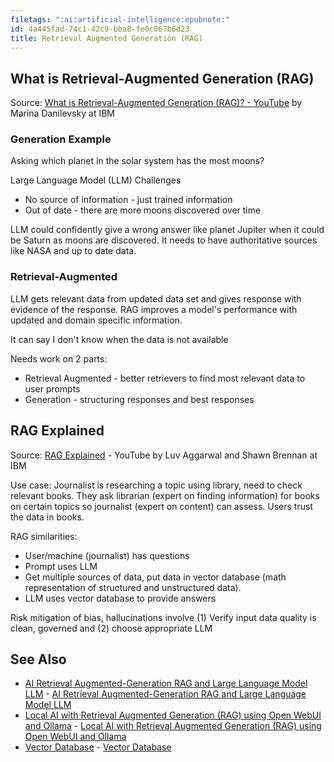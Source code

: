 ```yaml
---
filetags: ":ai:artificial-intelligence:epubnote:"
id: 4a445fad-74c1-42c9-bba8-fe0c067b6d23
title: Retrieval Augmented Generation (RAG)
---
```


## What is Retrieval-Augmented Generation (RAG)

Source: [What is Retrieval-Augmented Generation (RAG)? -
YouTube](https://www.youtube.com/watch?v=T-D1OfcDW1M&t=27s) by Marina
Danilevsky at IBM

### Generation Example

Asking which planet in the solar system has the most moons?

Large Language Model (LLM) Challenges

- No source of information - just trained information
- Out of date - there are more moons discovered over time

LLM could confidently give a wrong answer like planet Jupiter when it
could be Saturn as moons are discovered. It needs to have authoritative
sources like NASA and up to date data.

### Retrieval-Augmented

LLM gets relevant data from updated data set and gives response with
evidence of the response. RAG improves a model's performance with
updated and domain specific information.

It can say I don't know when the data is not available

Needs work on 2 parts:

- Retrieval Augmented - better retrievers to find most relevant data to
  user prompts
- Generation - structuring responses and best responses

## RAG Explained

Source: [RAG Explained](https://www.youtube.com/watch?v=qppV3n3YlF8) -
YouTube by Luv Aggarwal and Shawn Brennan at IBM

Use case: Journalist is researching a topic using library, need to check
relevant books. They ask librarian (expert on finding information) for
books on certain topics so journalist (expert on content) can assess.
Users trust the data in books.

RAG similarities:

- User/machine (journalist) has questions
- Prompt uses LLM
- Get multiple sources of data, put data in vector database (math
  representation of structured and unstructured data).
- LLM uses vector database to provide answers

Risk mitigation of bias, hallucinations involve (1) Verify input data
quality is clean, governed and (2) choose appropriate LLM

## See Also

- [AI Retrieval Augmented-Generation RAG and Large Language Model
  LLM](../006-3-tech-ai-retrieval-augmented-generation-rag-llm) - [AI
  Retrieval Augmented-Generation RAG and Large Language Model
  LLM](id:86f6f51e-26ce-4b1f-bd3f-5451b5ae56a6)
- [Local AI with Retrieval Augmented Generation (RAG) using Open WebUI
  and
  Ollama](../006-3-tech-ai-retrieval-augmented-generation-rag-local-open-webui-ollama) -
  [Local AI with Retrieval Augmented Generation (RAG) using Open WebUI
  and Ollama](id:19319abe-7f4f-4eb7-a953-5f3fc197cf34)
- [Vector Database](../006-3-tech-ai-vector-database) - [Vector
  Database](id:67032821-f795-4059-bc63-ae4adada458a)
